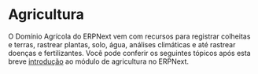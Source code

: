 # Agricultura



O Domínio Agrícola do ERPNext vem com recursos para registrar colheitas e terras, rastrear plantas, solo, água, análises climáticas e até rastrear doenças e fertilizantes. Você pode conferir os seguintes tópicos após esta breve [introdução](/docs/user/manual/en/agriculture/introduction) ao módulo de agricultura no ERPNext.



